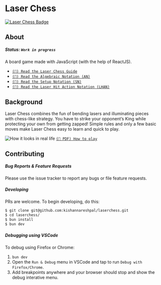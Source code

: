 # Laser Chess

[![Laser Chess Badge](https://img.shields.io/github/v/release/kishannareshpal/laserchess?color=ffefe2&include_prereleases&label=laser-chess.com&style=for-the-badge)](https://laser-chess.com)

## About

##### Status: `Work in progress`

A board game made with JavaScript (with the help of ReactJS).

-   [`(📄) Read the Laser Chess Guide`](docs/Guide.md)
-   [`(📄) Read the Algebraic Notation (AN)`](docs/AlgebraicNotation.md)
-   [`(📄) Read the Setup Notation (SN)`](docs/SetupNotation.md)
-   [`(📄) Read the Laser Hit Action Notation (LHAN)`](docs/LaserHitActionNotation.md)

## Background

Laser Chess combines the fun of bending lasers and illuminating pieces with chess-like strategy. You have to strike your opponent’s King while protecting your own from getting zapped! Simple rules and only a few basic moves make Laser Chess easy to learn and quick to play.

![How it looks in real life](docs/images/laserchess_example.jpg)
[`(📄 PDF) How to play`](https://www.thinkfun.com/wp-content/uploads/2017/10/LaserCh-1034-Instructions.pdf)

## Contributing

##### Bug Reports & Feature Requests

Please use the issue tracker to report any bugs or file feature requests.

##### Developing

PRs are welcome. To begin developing, do this:

```bash
$ git clone git@github.com:kishannareshpal/laserchess.git
$ cd laserchess/
$ bun install
$ bun dev
```

##### Debugging using VSCode

To debug using Firefox or Chrome:

1. `bun dev`
2. Open the `Run & Debug` menu in VSCode and tap to run `Debug with Firefox/Chrome`.
3. Add breakpoints anywhere and your browser should stop and show the debug interative menu.